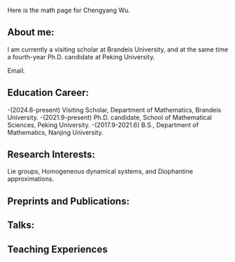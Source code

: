 Here is the math page for Chengyang Wu.

## About me:

I am currently a visiting scholar at Brandeis University, and at the same time a fourth-year Ph.D. candidate at Peking University.

Email:<br>


## Education Career:
-(2024.8-present) Visiting Scholar, Department of Mathematics, Brandeis University.
-(2021.9-present) Ph.D. candidate, School of Mathematical Sciences, Peking University.
-(2017.9-2021.6) B.S., Department of Mathematics, Nanjing University.

## Research Interests:

Lie groups, Homogeneous dynamical systems, and Diophantine approximations. 

## Preprints and Publications:


## Talks:


## Teaching Experiences

